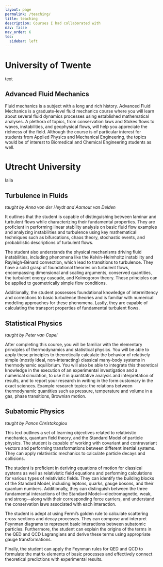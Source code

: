 ```yaml
---
layout: page
permalink: /teaching/
title: teaching
description: Courses I had collaborated with
nav: false
nav_order: 6
toc:
  sidebar: left
---
```


# University of Twente
text
## Advanced Fluid Mechanics
Fluid mechanics is a subject with a long and rich history. Advanced Fluid Mechanics is a graduate-level fluid mechanics course where you will learn about several fluid dynamics processes using established mathematical analyses. A plethora of topics, from conservation laws and Stokes flows to waves, instabilities, and geophysical flows, will help you appreciate the richness of the field. Although the course is of particular interest for students from Applied Physics and Mechanical Engineering, the topics would be of interest to Biomedical and Chemical Engineering students as well.  

# Utrecht University
lalla
## Turbulence in Fluids
*taught by Anna von der Heydt and Aarnout van Delden*

It outlines that the student is capable of distinguishing between laminar and turbulent flows while characterizing their fundamental properties. They are proficient in performing linear stability analysis on basic fluid flow examples and analyzing instabilities and turbulence using key mathematical techniques such as bifurcations, chaos theory, stochastic events, and probabilistic descriptions of turbulent flows.

The student also understands the physical mechanisms driving fluid instabilities, including phenomena like the Kelvin-Helmholtz instability and Rayleigh-Bénard convection, which lead to transitions to turbulence. They have a solid grasp of foundational theories on turbulent flows, encompassing dimensional and scaling arguments, conserved quantities, the turbulent energy cascade, and Kolmogorov theory. These principles can be applied to geometrically simple flow conditions.

Additionally, the student possesses foundational knowledge of intermittency and corrections to basic turbulence theories and is familiar with numerical modeling approaches for these phenomena. Lastly, they are capable of calculating the transport properties of fundamental turbulent flows.
## Statistical Physics
*taught by Peter van Capel*

After completing this course, you will be familiar with the elementary principles of thermodynamics and statistical physics. You will be able to apply these principles to theoretically calculate the behavior of relatively simple (mostly ideal, non-interacting) classical many-body systems in thermodynamic equilibrium. You will also be able to integrate this theoretical knowledge in the execution of an experimental investigation and a numerical simulation, to use it in quantitative analysis and interpretation of results, and to report your research in writing in the form customary in the exact sciences. Example research topics: the relations between thermodynamic quantities such as pressure, temperature and volume in a gas, phase transitions, Brownian motion.

## Subatomic Physics
*taught by Panos Christakoglou*

This text outlines a set of learning objectives related to relativistic mechanics, quantum field theory, and the Standard Model of particle physics. The student is capable of working with covariant and contravariant vectors and performing transformations between different inertial systems. They can apply relativistic mechanics to calculate particle decays and collisions.

The student is proficient in deriving equations of motion for classical systems as well as relativistic field equations and performing calculations for various types of relativistic fields. They can identify the building blocks of the Standard Model, including leptons, quarks, gauge bosons, and their quantum numbers. Additionally, they can distinguish between the three fundamental interactions of the Standard Model—electromagnetic, weak, and strong—along with their corresponding force carriers, and understand the conservation laws associated with each interaction.

The student is adept at using Fermi’s golden rule to calculate scattering cross-sections and decay processes. They can compose and interpret Feynman diagrams to represent basic interactions between subatomic particles. Furthermore, the student can explain the origins of the terms in the QED and QCD Lagrangians and derive these terms using appropriate gauge transformations.

Finally, the student can apply the Feynman rules for QED and QCD to formulate the matrix elements of basic processes and effectively connect theoretical predictions with experimental results.